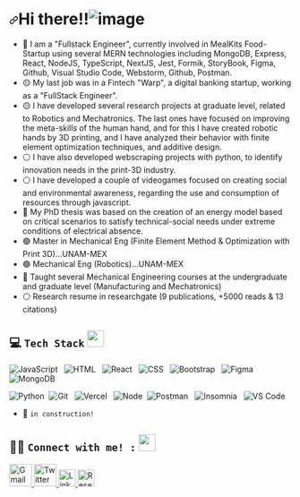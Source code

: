 ###                                 <h1 align="left" dir="auto"><a id="user-content-hi--im-horacio-leon" class="anchor" aria-hidden="true" href="#hi--im-horacio"><svg class="octicon octicon-link" viewBox="0 0 16 16" version="1.1" width="16" height="16" aria-hidden="true"><path fill-rule="evenodd" d="M7.775 3.275a.75.75 0 001.06 1.06l1.25-1.25a2 2 0 112.83 2.83l-2.5 2.5a2 2 0 01-2.83 0 .75.75 0 00-1.06 1.06 3.5 3.5 0 004.95 0l2.5-2.5a3.5 3.5 0 00-4.95-4.95l-1.25 1.25zm-4.69 9.64a2 2 0 010-2.83l2.5-2.5a2 2 0 012.83 0 .75.75 0 001.06-1.06 3.5 3.5 0 00-4.95 0l-2.5 2.5a3.5 3.5 0 004.95 4.95l1.25-1.25a.75.75 0 00-1.06-1.06l-1.25 1.25a2 2 0 01-2.83 0z"></path></svg></a>Hi there!!![image](https://user-images.githubusercontent.com/75273092/191351734-44df408b-0164-4fea-953a-2588c9a86648.png)</h1>

- 🔴 I am a "Fullstack Engineer", currently involved in MealKits Food-Startup using several MERN technologies including MongoDB, Express, React, NodeJS, TypeScript, NextJS, Jest, Formik, StoryBook, Figma, Github, Visual Studio Code, Webstorm, Github, Postman.
- 🟡 My last job was in a Fintech "Warp", a digital banking startup, working as a "FullStack Engineer".
- 🟡 I have developed several research projects at graduate level, related to Robotics and Mechatronics. The last ones have focused on improving the meta-skills of the human hand, and for this I have created robotic hands by 3D printing, and I have analyzed their behavior with finite element optimization techniques, and additive design.
- ⚪️ I have also developed webscraping projects with python, to identify innovation needs in the print-3D industry. 
- ⚪️ I have developed a couple of videogames focused on creating social and environmental awareness, regarding the use and consumption of resources through javascript. 
- 🔴 My PhD thesis was based on the creation of an energy model based on critical scenarios to satisfy technical-social needs under extreme conditions of electrical absence.
- 🟢 Master in Mechanical Eng (Finite Element Method & Optimization with Print 3D)...UNAM-MEX
- 🟢 Mechanical Eng (Robotics)...UNAM-MEX
- 🔵 Taught several Mechanical Engineering courses at the undergraduate and graduate level (Manufacturing and Mechatronics)
- ⚪️ Research resume in researchgate (9 publications, +5000 reads & 13 citations)

## 💻 `Tech Stack` <img src = "https://media2.giphy.com/media/QssGEmpkyEOhBCb7e1/giphy.gif?cid=ecf05e47a0n3gi1bfqntqmob8g9aid1oyj2wr3ds3mg700bl&rid=giphy.gif" height = 30px>
 

![JavaScript](https://img.shields.io/badge/-javascript-F7DF1E?&style=for-the-badge&logo=javascript&logoColor=black) &nbsp; ![HTML](https://img.shields.io/badge/HTML5-E34F26?style=for-the-badge&logo=html5&logoColor=white) &nbsp; ![React](https://img.shields.io/badge/react-%2320232a.svg?style=for-the-badge&logo=react&logoColor=%2361DAFB) &nbsp;
![CSS](https://img.shields.io/badge/-css3-1572B6?&style=for-the-badge&logo=css3&logoColor=white) &nbsp; ![Bootstrap](https://img.shields.io/badge/-Bootstrap%20CSS-blueviolet?style=for-the-badge&logo=bootstrap&logoColor=white) &nbsp; ![Figma](https://img.shields.io/badge/-Figma-F936C9?&style=for-the-badge&logo=figma&logoColor=black) &nbsp; ![MongoDB](https://img.shields.io/badge/-MongoDB-success?&style=for-the-badge&logo=mongodb&logoColor=black) &nbsp; 

![Python](https://img.shields.io/badge/-Python-blue?style=for-the-badge&logo=python&logoColor=yellow) &nbsp;![Git](https://img.shields.io/badge/-Git-F05032?&style=for-the-badge&logo=git&logoColor=white) &nbsp; ![Vercel](https://img.shields.io/badge/Vercel-000000?&style=for-the-badge&logo=vercel&logoColor=white) &nbsp; ![Node](https://img.shields.io/badge/node-grey?&style=for-the-badge&logo=nodedotjs&logoColor=green) &nbsp;![Postman](https://img.shields.io/badge/postman-F05032?&style=for-the-badge&logo=postman&logoColor=white) &nbsp; ![Insomnia](https://img.shields.io/badge/insomnia-FFFFFF?&style=for-the-badge&logo=insomnia&logoColor=A78BFA) &nbsp; ![VS Code](https://img.shields.io/badge/-VSCode-007ACC?&style=for-the-badge&logo=visual-studio-code&logoColor=white) &nbsp;

- 🧩 `in construction!`

## 💬🌐 `Connect with me! :` <img src='https://raw.githubusercontent.com/ShahriarShafin/ShahriarShafin/main/Assets/handshake.gif' height="30px"> 

<a href="mailto:tatoleon2020@gmail.com">
  <img src="https://cdn.worldvectorlogo.com/logos/gmail-icon-2.svg" title="Gmail" alt="Gmail Account" width="40"/>
</a>
<a href="https://twitter.com/hleonnn">
  <img src="https://cdn.worldvectorlogo.com/logos/twitter-6.svg" title="Twitter" alt="Twitter Account" width="40"/>
</a>
<a href="https://www.linkedin.com/in/hleonn/">
  <img src="https://cdn.worldvectorlogo.com/logos/linkedin-icon-2.svg" title="Linkedin" alt="Linkedin Account" width="30"/>
</a>
<a href="https://researchgate.net/profile/h-leon">
  <img src="https://cdn.worldvectorlogo.com/logos/research.svg" title="Researchgate" alt="Researchgate Account" width="30"/>
</a>
<!--

-->












